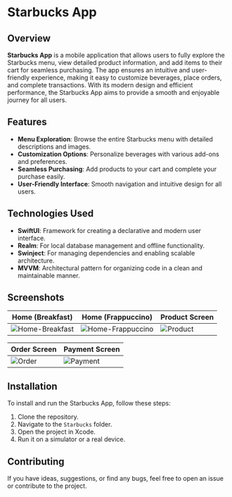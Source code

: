 # Starbucks App

## Overview

**Starbucks App** is a mobile application that allows users to fully explore the Starbucks menu, view detailed product information, and add items to their cart for seamless purchasing. The app ensures an intuitive and user-friendly experience, making it easy to customize beverages, place orders, and complete transactions. With its modern design and efficient performance, the Starbucks App aims to provide a smooth and enjoyable journey for all users. 

## Features

- **Menu Exploration**: Browse the entire Starbucks menu with detailed descriptions and images.  
- **Customization Options**: Personalize beverages with various add-ons and preferences.  
- **Seamless Purchasing**: Add products to your cart and complete your purchase easily.  
- **User-Friendly Interface**: Smooth navigation and intuitive design for all users.  

## Technologies Used

- **SwiftUI**: Framework for creating a declarative and modern user interface.  
- **Realm**: For local database management and offline functionality.  
- **Swinject**: For managing dependencies and enabling scalable architecture.  
- **MVVM**: Architectural pattern for organizing code in a clean and maintainable manner.  

## Screenshots

| Home (Breakfast) | Home (Frappuccino) | Product Screen |
|-------------------|---------------------|----------------|
| ![Home-Breakfast](https://github.com/user-attachments/assets/e779da43-8b75-4134-be42-110b89437c84) | ![Home-Frappuccino](https://github.com/user-attachments/assets/8dc993be-455c-46c2-b443-56826a2f95af) | ![Product](https://github.com/user-attachments/assets/5bb869b6-7462-44ce-b946-48cc7d6ea2da) |

| Order Screen | Payment Screen |
|--------------|----------------|
| ![Order](https://github.com/user-attachments/assets/3c0a6207-8b92-4932-b3da-bbe5cd49ab63) | ![Payment](https://github.com/user-attachments/assets/b22cb703-cf66-4f0d-8784-b1a505743f92) |

## Installation

To install and run the Starbucks App, follow these steps:

1. Clone the repository.  
2. Navigate to the `Starbucks` folder.  
3. Open the project in Xcode.  
4. Run it on a simulator or a real device.  

## Contributing

If you have ideas, suggestions, or find any bugs, feel free to open an issue or contribute to the project.  
